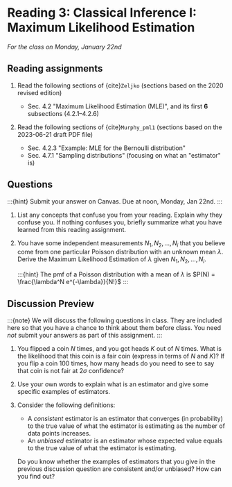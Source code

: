 # Reading 3: Classical Inference I: Maximum Likelihood Estimation

*For the class on Monday, January 22nd*

## Reading assignments

1. Read the following sections of {cite}`Zeljko` (sections based on the 2020 revised edition)

   - Sec. 4.2 "Maximum Likelihood Estimation (MLE)", and its first **6** subsections (4.2.1–4.2.6)


2. Read the following sections of {cite}`Murphy_pml1` (sections based on the 2023-06-21 draft PDF file)

   - Sec. 4.2.3 "Example: MLE for the Bernoulli distribution"
   - Sec. 4.7.1 "Sampling distributions" (focusing on what an "estimator" is)

## Questions

:::{hint}
Submit your answer on Canvas. Due at noon, Monday, Jan 22nd.
:::

1. List any concepts that confuse you from your reading. Explain why they confuse you.
   If nothing confuses you, briefly summarize what you have learned from this reading assignment.

2. You have some independent measurements $N_1, N_2, \dots, N_i$ that you believe come from
   one particular Poisson distribution with an unknown mean $\lambda$.
   Derive the Maximum Likelihood Estimation of $\lambda$ given $N_1, N_2, \dots, N_i$.

   :::{hint}
   The pmf of a Poisson distribution with a mean of $\lambda$ is $P(N) = \frac{\lambda^N e^{-\lambda}}{N!}$
   :::

## Discussion Preview

:::{note}
We will discuss the following questions in class. They are included here so that you have a chance to think about them before class.
You need _not_ submit your answers as part of this assignment.
:::

1. You flipped a coin $N$ times, and you got heads $K$ out of $N$ times.
   What is the likelihood that this coin is a fair coin (express in terms of $N$ and $K$)?
   If you flip a coin 100 times, how many heads do you need to see to say that coin is not fair at $2\sigma$ confidence?

2. Use your own words to explain what is an estimator and give some specific examples of estimators.

3. Consider the following definitions:
   - A *consistent* estimator is an estimator that converges (in probability) to the true value of what the estimator is estimating as the number of data points increases.
   - An *unbiased* estimator is an estimator whose expected value equals to the true value of what the estimator is estimating.

   Do you know whether the examples of estimators that you give in the previous discussion question are consistent and/or unbiased?
   How can you find out?
